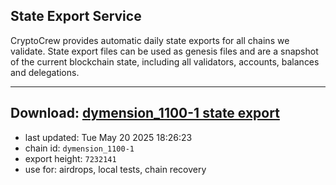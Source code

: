 ## State Export Service
CryptoCrew provides automatic daily state exports for all chains we validate. State export files can be used as genesis files and are a snapshot of the current blockchain state, including all validators, accounts, balances and delegations.

---
**Download: [dymension_1100-1 state export](https://dl-eu2.ccvalidators.com/SERVICE/dymension/dymension_1100-1_export_7232141.json)**
---

- last updated: Tue May 20 2025 18:26:23
- chain id: `dymension_1100-1`
- export height: `7232141`
- use for: airdrops, local tests, chain recovery
